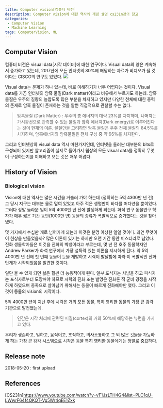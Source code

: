```yaml
---
title: Computer vision[컴퓨터 비전]
description: Computer vision에 대한 역사와 개념 설명 cs231n강의 참고
categories:
 - Computer Vision
 - Machine Learning
tags: ComputerVision, ML
---
```

## Computer Vision
컴퓨터 비전은 visual data[시각 데이터]에 대한 연구이다. Visual data의 양은 계속해서 증가하고 있는데, 2017년에 모든 인터넷의 80%에 해당하는 자료가 비디오가 될 것이다는 CISCO의 연구도 있었다.
![](https://www.bleepstatic.com/content/hl-images/2017/03/20/Cisco.jpg)

Visual data는 문제가 하나 있는데, 바로 이해하기가 너무 어렵다는 것이다. Visual data를 가끔 인터넷의 암흑 물질(Dark matter)이라고 비유해서 부르기도 하는데. 암흑 물질은 우주의 질량의 놀랍도록 많은 부분을 차지하고 있지만 다양한 천체에 대한 중력의 존재로 암흑 물질이 존재하는 것을 알뿐 직접적으로 관찰할 수는 없다.
> 암흑물질 (Dark Matter) : 우주의 총 에너지의 대략 23%를 차지하며, 나머지는 가시광선으로 관측할 수 있는 물질과 암흑 에너지(Dark energy)로 이루어진다는 것이 현재의 이론. 물질만을 고려하면 암흑 물질은 우주 전체 물질의 84.5%를 차지하며, 암흑에너지와 암흑물질은 전체 구성 중 약 96%를 차지한다.

그리고 인터넷상의 visual data 역시 마찬가지인데, 인터넷을 둘러싼 대부분의 bits로 구성되어 있지만 알고리즘이 실제로 들어가서 웹상의 모든 visual data를 정확히 무엇이 구성하는지를 이해하고 보는 것은 매우 어렵다.

## History of Vision
### Biological vision
Vision에 대한 역사는 많은 시간을 거슬러 가야 하는데 (정확히는 5억 4300만 년 전) 그 당시 지구는 대부분 물로 덮여 있었고 아주 적은 생명만이 바다를 떠다녔을 뿐이었다. 그러다 정말 놀라운 일이 5억 4000만 년 전에 발생하게 되는데. 화석 연구 동물연구 학자가 매우 짧은 기간 동안(1000만 년) 동물의 종류가 폭발적으로 증가했다는 것을 찾아냈다.

몇 가지에서 수십만 개로 넘어가게 되는데 이것은 분명 이상한 일일 것이다. 과연 무엇이 이 현상을 만들었을까? 많은 이론이 있기는 하지만 오랜 기간 동안 미스터리로 남았다. 진화 생물학자들은 이것을 진화의 빅뱅이라고 부르는데, 몇 년 전 호주 동물학자인 Andrew Parker가 화석 연구에서 가장 설득력 있는 이론을 제시하게 된다. 약 5억 4000만 년 전에 첫 번째 동물이 눈을 개발하고 시력이 발달함에 따라 이 폭발적인 진화 단계가 시작되었음을 발견한 것이다.

일단 볼 수 있게 되면 삶은 훨씬 더 능동적이게 된다. 일부 포식자는 사냥을 하고 피식자는 포식자로부터 도망쳐야 하므로 시력의 진화 또는 발명은 진화론 적 군비 경쟁을 시작하게 하였으며 종족으로 살아남기 위해서는 동물이 빠르게 진화해야만 했다. 그리고 이것이 동물의 vision의 시작이다.

5억 4000만 년이 지난 후에 시각은 거의 모든 동물, 특히 영리한 동물의 가장 큰 감각 기관으로 발전했는데.
>인간은 시각 처리에 관련된 피질(cortex)의 거의 50%에 해당하는 뉴런을 가지고 있다.

우리가 생존하고, 일하고, 움직이고, 조작하고, 의사소통하고 그 외 많은 것들을 가능하게 하는 가장 큰 감각 시스템으로 시각은 동물 특히 영리한 동물에게는 정말로 중요하다.


## Release note
2018-05-20 : first upload


## References
[CS231n]<https://www.youtube.com/watch?v=vT1JzLTH4G4&list=PLC1qU-LWwrF64f4QKQT-Vg5Wr4qEE1Zxk>